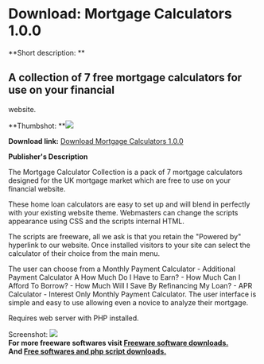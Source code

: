 # Download: Mortgage Calculators 1.0.0

**Short description: **

## A collection of 7 free mortgage calculators for use on your financial
website.

  
**Thumbshot: **![](http://www.freewarefiles.com/screenshot/tmbmrtgcalc_md.gif)   
  
**Download link:** [Download Mortgage Calculators 1.0.0](http://freesoftwares.boysofts.com/Mortgage-Calculators_program_41344.html)  
  

**Publisher's Description**  
  

The Mortgage Calculator Collection is a pack of 7 mortgage calculators
designed for the UK mortgage market which are free to use on your financial
website.

These home loan calculators are easy to set up and will blend in perfectly
with your existing website theme. Webmasters can change the scripts appearance
using CSS and the scripts internal HTML.

The scripts are freeware, all we ask is that you retain the "Powered by"
hyperlink to our website. Once installed visitors to your site can select the
calculator of their choice from the main menu.

The user can choose from a Monthly Payment Calculator - Additional Payment
Calculator A How Much Do I Have to Earn? - How Much Can I Afford To Borrow? -
How Much Will I Save By Refinancing My Loan? - APR Calculator - Interest Only
Monthly Payment Calculator. The user interface is simple and easy to use
allowing even a novice to analyze their mortgage.

Requires web server with PHP installed.

  
  
Screenshot: ![](http://www.freewarefiles.com/screenshot/tmbmrtgcalc.gif)  
**For more freeware softwares visit [Freeware software downloads.](http://freesoftwares.boysofts.com/)**   
**And [Free softwares and php script downloads.](http://www.boysofts.com/)**

